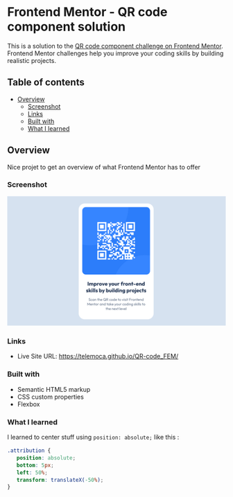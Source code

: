 # Frontend Mentor - QR code component solution

This is a solution to the [QR code component challenge on Frontend Mentor](https://www.frontendmentor.io/challenges/qr-code-component-iux_sIO_H). Frontend Mentor challenges help you improve your coding skills by building realistic projects. 

## Table of contents

- [Overview](#overview)
  - [Screenshot](#screenshot)
  - [Links](#links)
  - [Built with](#built-with)
  - [What I learned](#what-i-learned)

## Overview

Nice projet to get an overview of what Frontend Mentor has to offer

### Screenshot

![](/Screenshot.png)

### Links

- Live Site URL: https://telemoca.github.io/QR-code_FEM/

### Built with

- Semantic HTML5 markup
- CSS custom properties
- Flexbox

### What I learned

I learned to center stuff using `position: absolute;` like this :

```css
.attribution {
   position: absolute;
   bottom: 5px;
   left: 50%;
   transform: translateX(-50%);
}
```